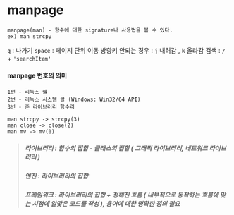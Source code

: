 # manpage 
	manpage(man) - 함수에 대한 signature나 사용법을 볼 수 있다.
	ex) man strcpy

`q` : 나가기
`space` : 페이지 단위 이동
방향키 안되는 경우 : `j` 내려감 , `k` 올라감
검색 :  `/` + `'searchItem'`

#### manpage 번호의 의미
	1번 - 리눅스 쉘
	2번 - 리눅스 시스템 콜 (Windows: Win32/64 API)
	3번 - 준 라이브러리 함수리

	man strcpy -> strcpy(3)
	man close -> close(2)
	man mv -> mv(1)		


> ##### 라이브러리 : 함수의 집합 - 클래스의 집합 ( 그래픽 라이브러리, 네트워크 라이브러리 )
> ##### 엔진 : 라이브러리의 집합
> ##### 프레임워크 : 라이브러리의 집합 + 정해진 흐름 ( 내부적으로 동작하는 흐름에 맞는 시점에 알맞은 코드를 작성 ), 용어에 대한 명확한 정의 필요
